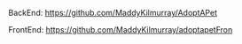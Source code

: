 BackEnd: https://github.com/MaddyKilmurray/AdoptAPet

FrontEnd: https://github.com/MaddyKilmurray/adoptapetFron

